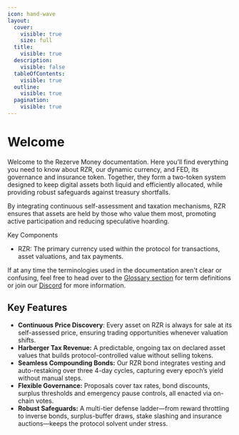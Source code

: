 ```yaml
---
icon: hand-wave
layout:
  cover:
    visible: true
    size: full
  title:
    visible: true
  description:
    visible: false
  tableOfContents:
    visible: true
  outline:
    visible: true
  pagination:
    visible: true
---
```


# Welcome

Welcome to the Rezerve Money documentation. Here you’ll find everything you need to know about RZR, our dynamic currency, and FED, its governance and insurance token. Together, they form a two-token system designed to keep digital assets both liquid and efficiently allocated, while providing robust safeguards against treasury shortfalls.

By integrating continuous self-assessment and taxation mechanisms, RZR ensures that assets are held by those who value them most, promoting active participation and reducing speculative hoarding.

Key Components

- RZR: The primary currency used within the protocol for transactions, asset valuations, and tax payments.

If at any time the terminologies used in the documentation aren't clear or confusing, feel free to head over to the [Glossary section](other/glossary.md) for term definitions or join our [Discord](http://discord.rzr.finance/) for more information.

## Key Features

- **Continuous Price Discovery**: Every asset on RZR is always for sale at its self-assessed price, ensuring trading opportunities whenever valuation shifts.
- **Harberger Tax Revenue:** A predictable, ongoing tax on declared asset values that builds protocol-controlled value without selling tokens.
- **Seamless Compounding Bonds:** Our RZR bond integrates vesting and auto-restaking over three 4-day cycles, capturing every epoch’s yield without manual steps.
- **Flexible Governance:** Proposals cover tax rates, bond discounts, surplus thresholds and emergency pause controls, all enacted via on-chain votes.
- **Robust Safeguards:** A multi-tier defense ladder—from reward throttling to inverse bonds, surplus-buffer draws, stake slashing and insurance auctions—keeps the protocol solvent under stress.
